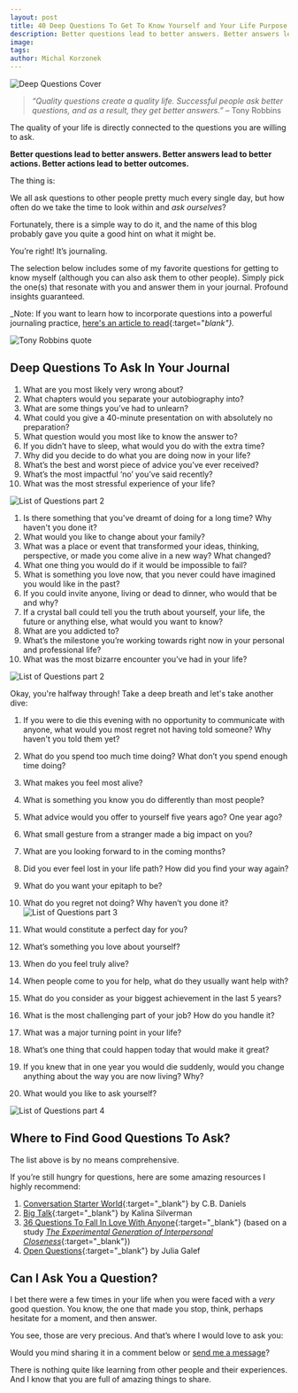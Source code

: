 ```yaml
---
layout: post
title: 40 Deep Questions To Get To Know Yourself and Your Life Purpose
description: Better questions lead to better answers. Better answers lead to better actions. Here is a comprehensive list of deep questions to ask yourself.
image: 
tags:
author: Michal Korzonek
---
```

![Deep Questions Cover](/assets/questions-1.jpeg)

> _“Quality questions create a quality life. Successful people ask better questions, and as a result, they get better answers.”_ – Tony Robbins

The quality of your life is directly connected to the questions you are willing to ask. 

**Better questions lead to better answers. Better answers lead to better actions. Better actions lead to better outcomes.**

The thing is:

We all ask questions to other people pretty much every single day, but how often do we take the time to look within and _ask ourselves_? 

Fortunately, there is a simple way to do it, and the name of this blog probably gave you quite a good hint on what it might be.

You’re right! It’s journaling.

The selection below includes some of my favorite questions for getting to know myself (although you can also ask them to other people). Simply pick the one(s) that resonate with you and answer them in your journal. Profound insights guaranteed.

_Note: If you want to learn how to incorporate questions into a powerful journaling practice, [here's an article to read](/journal-writing/){:target="_blank"}._

![Tony Robbins quote](/assets/questions-tony.jpg)

## Deep Questions To Ask In Your Journal

1.  What are you most likely very wrong about?
2.  What chapters would you separate your autobiography into?
3.  What are some things you’ve had to unlearn?
4.  What could you give a 40-minute presentation on with absolutely no preparation?
5.  What question would you most like to know the answer to?
6.  If you didn’t have to sleep, what would you do with the extra time?
7.  Why did you decide to do what you are doing now in your life?
8.  What’s the best and worst piece of advice you’ve ever received?
9.  What’s the most impactful ‘no’ you’ve said recently?
10.  What was the most stressful experience of your life?

![List of Questions part 2](/assets/questions-list1.jpeg)

1.  Is there something that you've dreamt of doing for a long time? Why haven't you done it?
2.  What would you like to change about your family?
3.  What was a place or event that transformed your ideas, thinking, perspective, or made you come alive in a new way? What changed?
4.  What one thing you would do if it would be impossible to fail?
5.  What is something you love now, that you never could have imagined you would like in the past?
6.  If you could invite anyone, living or dead to dinner, who would that be and why?
7.  If a crystal ball could tell you the truth about yourself, your life, the future or anything else, what would you want to know?
8.  What are you addicted to?
9.  What’s the milestone you’re working towards right now in your personal and professional life?
10.  What was the most bizarre encounter you’ve had in your life?

![List of Questions part 2](/assets/questions-list2.jpeg)

Okay, you're halfway through! Take a deep breath and let's take another dive:

1.  If you were to die this evening with no opportunity to communicate with anyone, what would you most regret not having told someone? Why haven't you told them yet?
2.  What do you spend too much time doing? What don’t you spend enough time doing?
3.  What makes you feel most alive?
4.  What is something you know you do differently than most people?
5.  What advice would you offer to yourself five years ago? One year ago?
6.  What small gesture from a stranger made a big impact on you?
7.  What are you looking forward to in the coming months?
8.  Did you ever feel lost in your life path? How did you find your way again?
9.  What do you want your epitaph to be?
10.  What do you regret not doing? Why haven’t you done it?
![List of Questions part 3](/assets/questions-list3.jpeg)

1.  What would constitute a perfect day for you?
2.  What’s something you love about yourself?
3.  When do you feel truly alive?
4.  When people come to you for help, what do they usually want help with?
5.  What do you consider as your biggest achievement in the last 5 years?
6.  What is the most challenging part of your job? How do you handle it?
7.  What was a major turning point in your life?
8.  What’s one thing that could happen today that would make it great?
9.  If you knew that in one year you would die suddenly, would you change anything about the way you are now living? Why?
10.  What would you like to ask yourself?

![List of Questions part 4](/assets/questions-list4.jpeg)

## Where to Find Good Questions To Ask?

The list above is by no means comprehensive.

If you’re still hungry for questions, here are some amazing resources I highly recommend:

1.  [Conversation Starter World](https://conversationstartersworld.com){:target="_blank"} by C.B. Daniels
2.  [Big Talk](https://www.makebigtalk.com){:target="_blank"} by Kalina Silverman
3.  [36 Questions To Fall In Love With Anyone](http://36questionsinlove.com){:target="_blank"} (based on a study [_The Experimental Generation of Interpersonal Closeness_](https://journals.sagepub.com/doi/pdf/10.1177/0146167297234003){:target="_blank"})
4.  [Open Questions](https://juliagalef.com/open-questions/){:target="_blank"} by Julia Galef

## Can I Ask You a Question?

I bet there were a few times in your life when you were faced with a _very_ good question. You know, the one that made you stop, think, perhaps hesitate for a moment, and then answer.

You see, those are very precious. And that’s where I would love to ask you:

Would you mind sharing it in a comment below or [send me a message](/contact)?

There is nothing quite like learning from other people and their experiences. And I know that you are full of amazing things to share.